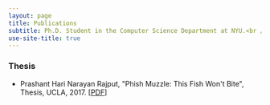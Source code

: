 ```yaml
---
layout: page
title: Publications
subtitle: Ph.D. Student in the Computer Science Department at NYU.<br />You can also browse my <a href="https://scholar.google.com/citations?user=caIHKwwAAAAJ&hl" target="_blank">Google Scholar profile</a>.
use-site-title: true
---
```


### Thesis
- Prashant Hari Narayan Rajput, "Phish Muzzle: This Fish Won't Bite", Thesis, UCLA, 2017.
[[PDF](https://search.proquest.com/dissertations/docview/1991498117/DC64C79274A849F7PQ/1?accountid=12768)]
